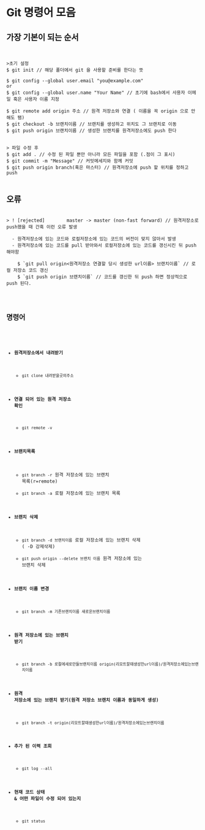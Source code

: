 # Git 명령어 모음
## 가장 기본이 되는 순서

<pre>
<code>

>초기 설정
$ git init // 해당 폴더에서 git 을 사용할 준비를 한다는 뜻

$ git config --global user.email "you@example.com"
or
$ git config --global user.name "Your Name" // 초기에 bash에서 사용자 이메일 혹은 사용자 이름 지정

$ git remote add origin 주소 // 원격 저장소와 연결 ( 이름을 꼭 origin 으로 안해도 됌)
$ git checkout -b 브랜치이름 // 브랜치를 생성하고 위치도 그 브랜치로 이동
$ git push origin 브랜치이름 // 생성한 브랜치를 원격저장소에도 push 한다


> 파일 수정 후
$ git add . // 수정 된 파일 뿐만 아니라 모든 파일을 포함 (.점이 그 표시)
$ git commit -m "Message" // 커밋메세지와 함께 커밋
$ git push origin branch(혹은 마스터) // 원격저장소에 push 할 위치를 정하고 push
</code>
</pre>


## 오류
<pre>
<code>
> ! [rejected]        master -> master (non-fast forward) // 원격저장소로 push했을 때 간혹 이런 오류 발생

  - 원격저장소에 있는 코드와 로컬저장소에 있는 코드의 버전이 맞지 않아서 발생
  - 원격저장소에 있는 코드를 pull 받아와서 로컬저장소에 있는 코드를 갱신시킨 뒤 push 해야함

    $ `git pull origin<원격저장소 연결할 당시 생성한 url이름> 브랜치이름` // 로컬 저장소 코드 갱신
    $ `git push origin 브랜치이름` // 코드를 갱신한 뒤 push 하면 정상적으로 push 된다.
</pre>


## 명령어
- #### 원격저장소에서 내려받기
  - `git clone 내려받을곳의주소`

- #### 연결 되어 있는 원격 저장소 확인
  - `git remote -v`

- #### 브랜치목록
  - `git branch -r` 원격 저장소에 있는 브랜치 목록(r=remote)
  - `git branch -a` 로컬 저장소에 있는 브랜치 목록

- #### 브랜치 삭제
  - `git branch -d 브랜치이름` 로컬 저장소에 있는 브랜치 삭제 ( -D 강제삭제)
  - `git push origin --delete 브랜치 이름` 원격 저장소에 있는 브랜치 삭제

- #### 브랜치 이름 변경
  - `git branch -m 기존브랜치이름 새로운브랜치이름`

- #### 원격 저장소에 있는 브랜치 받기
  - `git branch -b 로컬에새로만들브랜치이름 origin(리모트할때생성한url이름)/원격저장소에있는브랜치이름`

- #### 원격 저장소에 있는 브랜치 받기(원격 저장소 브랜치 이름과 동일하게 생성)
  - `git branch -t origin(리모트할때생성한url이름)/원격저장소에있는브랜치이름`

- #### 추가 된 이력 조회
  - `git log --all`

- #### 현재 코드 상태 & 어떤 파일이 수정 되어 있는지
  - `git status`
